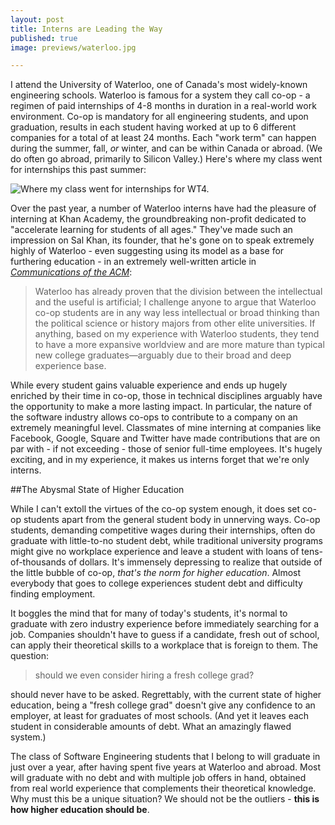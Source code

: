 ```yaml
--- 
layout: post
title: Interns are Leading the Way
published: true
image: previews/waterloo.jpg

---
```


I attend the University of Waterloo, one of Canada's most widely-known engineering schools. Waterloo is famous for a system they call co-op - a regimen of paid internships of 4-8 months in duration in a real-world work environment. Co-op is mandatory for all engineering students, and upon graduation, results in each student having worked at up to 6 different companies for a total of at least 24 months. Each "work term" can happen during the summer, fall, *or* winter, and can be within Canada or abroad. (We do often go abroad, primarily to Silicon Valley.) Here's where my class went for internships this past summer:

![Where my class went for internships for WT4.](../../images/body/coop_map_wt4.png)

Over the past year, a number of Waterloo interns have had the pleasure of interning at Khan Academy, the groundbreaking non-profit dedicated to "accelerate learning for students of all ages." They've made such an impression on Sal Khan, its founder, that he's gone on to speak extremely highly of Waterloo - even suggesting using its model as a base for furthering education - in an extremely well-written article in *[Communications of the ACM][1]*:

> Waterloo has already proven that the division between the intellectual and the useful is artificial; I challenge anyone to argue that Waterloo co-op students are in any way less intellectual or broad thinking than the political science or history majors from other elite universities. If anything, based on my experience with Waterloo students, they tend to have a more expansive worldview and are more mature than typical new college graduates—arguably due to their broad and deep experience base.

While every student gains valuable experience and ends up hugely enriched by their time in co-op, those in technical disciplines arguably have the opportunity to make a more lasting impact. In particular, the nature of the software industry allows co-ops to contribute to a company on an extremely meaningful level. Classmates of mine interning at companies like Facebook, Google, Square and Twitter have made contributions that are on par with - if not exceeding - those of senior full-time employees. It's hugely exciting, and in my experience, it makes us interns forget that we're only interns.

##The Abysmal State of Higher Education

While I can't extoll the virtues of the co-op system enough, it does set co-op students apart from the general student body in unnerving ways. Co-op students, demanding competitive wages during their internships, often do graduate with little-to-no student debt, while traditional university programs might give no workplace experience and leave a student with loans of tens-of-thousands of dollars. It's immensely depressing to realize that outside of the little bubble of co-op, *that's the norm for higher education*. Almost everybody that goes to college experiences student debt and difficulty finding employment.

It boggles the mind that for many of today's students, it's normal to graduate with zero industry experience before immediately searching for a job. Companies shouldn't have to guess if a candidate, fresh out of school, can apply their theoretical skills to a workplace that is foreign to them. The question:

> should we even consider hiring a fresh college grad?

should never have to be asked. Regrettably, with the current state of higher education, being a "fresh college grad" doesn't give any confidence to an employer, at least for graduates of most schools. (And yet it leaves each student in considerable amounts of debt. What an amazingly flawed system.)

The class of Software Engineering students that I belong to will graduate in just over a year, after having spent five years at Waterloo and abroad. Most will graduate with no debt and with multiple job offers in hand, obtained from real world experience that complements their theoretical knowledge. Why must this be a unique situation? We should not be the outliers - **this is how higher education should be**.    

 [1]: http://cacm.acm.org/magazines/2013/1/158766-what-college-could-be-like/fulltext
